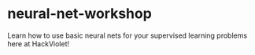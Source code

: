 # neural-net-workshop
Learn how to use basic neural nets for your supervised learning problems here at HackViolet!
